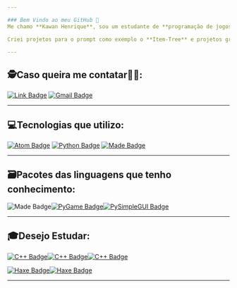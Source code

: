 ```yaml
---

### Bem Vindo ao meu GitHub 👋
Me chamo **Kawan Henrique**, sou um estudante de **programação de jogos**.

Criei projetos para o prompt como exemplo o **Item-Tree** e projetos graficos como exemplo o **GuyGun**.

---
```


## 🕵️Caso queira me contatar🕵️‍♀️:

[![Link Badge](https://img.shields.io/badge/-Kawan%20Henrique%20Pereira-7AA5FF?&style=for-the-badge&logoColor=white&logo=linkedin)](https://www.linkedin.com/in/kawan-henrique-pereira/) [![Gmail Badge](https://img.shields.io/badge/-kawan.inf@gmail.com-E72D2D?&style=for-the-badge&logoColor=white&logo=gmail)]()

---

## 💻Tecnologias que utilizo:

[![Atom Badge](https://img.shields.io/badge/-Atom-2DE0A7?&logo=atom&labelColor=2e3440&style=for-the-badge&logoColor=2DE0A7)](https://atom.io/)
[![Python Badge](https://img.shields.io/badge/-PYTHON-678BDC?&logo=python&labelColor=2e3440&style=for-the-badge&logoColor=678BDC)](https://www.python.org/)
[![Made Badge](https://img.shields.io/badge/-GIT-CC6666?&labelColor=2e3440&style=for-the-badge&logoColor=CC6666&logo=git)](https://git-scm.com/)

---
## 🗃Pacotes das linguagens que tenho conhecimento:
![Made Badge](https://img.shields.io/badge/-Packages%20Python-678BDC?&labelColor=FFDB7D&style=for-the-badge&logoColor=678BDC)[![PyGame Badge](https://img.shields.io/badge/-ARCADE-678BDC?&logo=pypi&labelColor=2e3440&style=for-the-badge&logoColor=678BDC)](https://www.pygame.org/docs/)[![PySimpleGUI Badge](https://img.shields.io/badge/-PYSimplegui-678BDC?&logo=pypi&labelColor=2e3440&style=for-the-badge&logoColor=678BDC)](https://github.com/PySimpleGUI)

---
## 🎓Desejo Estudar:
[![C++ Badge](https://img.shields.io/badge/-C++-7AA5FF?&logo=C%2B%2B&labelColor=2e3440&style=for-the-badge&logoColor=7AA5FF)](https://www.cplusplus.com/)[![C++ Badge](https://img.shields.io/badge/-SFML-7AA5FF?&labelColor=2e3440&style=for-the-badge&logoColor=7AA5FF&logo=hack-the-box)](https://www.sfml-dev.org/index.php)[![C++ Badge](https://img.shields.io/badge/-Dear%20IM%20GUi-7AA5FF?labelColor=2e3440&style=for-the-badge&logoColor=7AA5FF&logo=hack-the-box)](https://github.com/ocornut/imgui)

[![Haxe Badge](https://img.shields.io/badge/-HaxE-E88E2C?&logo=Haxe&labelColor=2e3440&style=for-the-badge&logoColor=E88E2C)](https://haxe.org/)[![Haxe Badge](https://img.shields.io/badge/-Heaps-E88E2C?&labelColor=2e3440&style=for-the-badge&logoColor=E88E2C&logo=hack-the-box)](https://heaps.io/)

---
